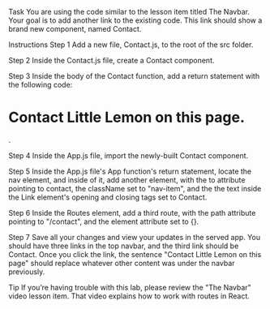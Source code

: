 Task
You are using the code similar to the lesson item titled The Navbar. Your goal is to add another link to the existing code. This link should show a brand new component, named Contact.

Instructions
Step 1
Add a new file, Contact.js, to the root of the src folder.

Step 2
Inside the Contact.js file, create a Contact component.

Step 3
Inside the body of the Contact function, add a return statement with the following code: <h1>Contact Little Lemon on this page.</h1>.

Step 4
Inside the App.js file, import the newly-built Contact component.

Step 5
Inside the App.js file's App function's return statement, locate the nav element, and inside of it, add another <Link> element, with the to attribute pointing to contact, the className set to "nav-item", and the the text inside the Link element's opening and closing tags set to Contact.

Step 6
Inside the Routes element, add a third route, with the path attribute pointing to "/contact", and the element attribute set to {<Contact />}.

Step 7
Save all your changes and view your updates in the served app. You should have three links in the top navbar, and the third link should be Contact. Once you click the link, the sentence "Contact Little Lemon on this page" should replace whatever other content was under the navbar previously.

Tip
If you’re having trouble with this lab, please review the "The Navbar" video lesson item.  That video explains how to work with routes in React.